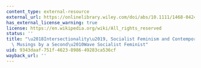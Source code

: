 ```yaml
---
content_type: external-resource
external_url: https://onlinelibrary.wiley.com/doi/abs/10.1111/1468-0424.12211
has_external_license_warning: true
license: https://en.wikipedia.org/wiki/All_rights_reserved
status: ''
title: "\u2018Intersectionality\u2019, Socialist Feminism and Contemporary Activism:\
  \ Musings by a Second\u2010Wave Socialist Feminist"
uid: 9343daaf-751f-4623-8986-49283ca536cf
wayback_url: ''
---
```

